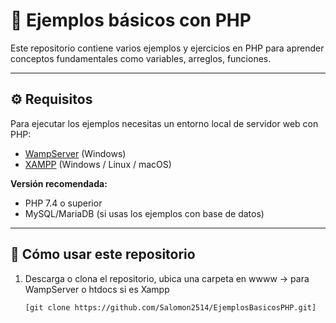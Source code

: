 # 📌 Ejemplos básicos con PHP

Este repositorio contiene varios ejemplos y ejercicios en PHP para aprender conceptos fundamentales como variables, arreglos, funciones.

---

## ⚙️ Requisitos

Para ejecutar los ejemplos necesitas un entorno local de servidor web con PHP:

- [WampServer](https://www.wampserver.com/en/) (Windows)  
- [XAMPP](https://www.apachefriends.org/) (Windows / Linux / macOS)  

**Versión recomendada:**  
- PHP 7.4 o superior  
- MySQL/MariaDB (si usas los ejemplos con base de datos)  

---

## 🚀 Cómo usar este repositorio

1. Descarga o clona el repositorio, ubica una carpeta en wwww -> para WampServer o htdocs  si es Xampp
   ```bash
   [git clone https://github.com/Salomon2514/EjemplosBasicosPHP.git]
